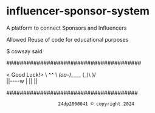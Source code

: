 # influencer-sponsor-system
A platform to connect Sponsors and Influencers 


Allowed Reuse of code for educational purposes



$ cowsay said

########################################


< Good Luck!>
            \   ^*^
             \ (oo-)\_*___
               (_)\      )\/\
                 ||----w |
                 ||     ||
 
 #######################################


                       24dp2000041 © copyright 2024        
